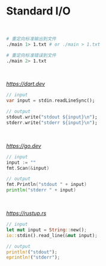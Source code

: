 # Standard I/O

<br>

```sh
# 重定向标准输出到文件
./main 1> 1.txt # or ./main > 1.txt

# 重定向标准错误到文件
./main 2> 1.txt
```

<br>

*https://dart.dev*

```dart
// input
var input = stdin.readLineSync();

// output
stdout.write("stdout ${input}\n");
stderr.write("stderr ${input}\n");
```

<br>

*https://go.dev*

```go
// input
input := ""
fmt.Scan(&input)

// output
fmt.Println("stdout " + input)
println("stderr " + input)
```

<br>

*https://rustup.rs*

```rs
// input
let mut input = String::new();
io::stdin().read_line(&mut input);

// output
println!("stdout");
eprintln!("stderr");
```
